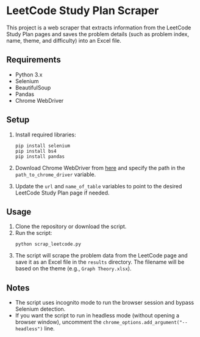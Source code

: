 # LeetCode Study Plan Scraper

This project is a web scraper that extracts information from the LeetCode Study Plan pages and saves the problem details (such as problem index, name, theme, and difficulty) into an Excel file.

## Requirements

- Python 3.x
- Selenium
- BeautifulSoup
- Pandas
- Chrome WebDriver

## Setup

1. Install required libraries:
   ```
   pip install selenium
   pip install bs4
   pip install pandas
   ```

2. Download Chrome WebDriver from [here](https://developer.chrome.com/docs/chromedriver/downloads/) and specify the path in the `path_to_chrome_driver` variable.

3. Update the `url` and `name_of_table` variables to point to the desired LeetCode Study Plan page if needed.

## Usage

1. Clone the repository or download the script.
2. Run the script:
   ```
   python scrap_leetcode.py
   ```
3. The script will scrape the problem data from the LeetCode page and save it as an Excel file in the `results` directory. The filename will be based on the theme (e.g., `Graph Theory.xlsx`).

## Notes

- The script uses incognito mode to run the browser session and bypass Selenium detection.
- If you want the script to run in headless mode (without opening a browser window), uncomment the `chrome_options.add_argument("--headless")` line.
